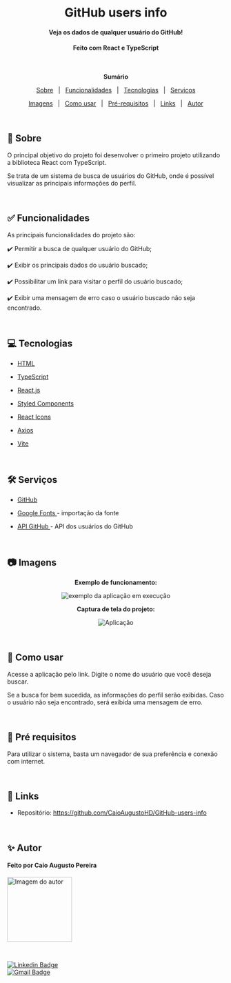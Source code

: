 <h1 align="center">GitHub users info</h1>
<h4 align="center">Veja os dados de qualquer usuário do GitHub!</h4>
<h4 align="center">Feito com React e TypeScript</h4>

 &#xa0;

**<p align="center">Sumário</p>**
<p align="center">
<a href="#dart-sobre">Sobre</a> &#xa0; | &#xa0;
<a href="#white_check_mark-funcionalidades">Funcionalidades</a> &#xa0; | &#xa0;
<a href="#computer-tecnologias">Tecnologias</a> &#xa0; | &#xa0;
<a href="#hammer_and_wrench-serviços">Serviços</a>
</p>
<p align="center">
<a href="#camera-imagens">Imagens</a> &#xa0; | &#xa0;
<a href="#orange_book-como-usar">Como usar</a> &#xa0; | &#xa0;
<a href="#scroll-pré-requisitos">Pré-requisitos</a> &#xa0; | &#xa0;
<a href="#link-links">Links</a> &#xa0; | &#xa0;
<a href="#sparkles-autor">Autor</a>
</p>

 &#xa0;
 
## :dart: Sobre
<p>O principal objetivo do projeto foi desenvolver o primeiro projeto utilizando a biblioteca React com TypeScript.</p>
<p>Se trata de um sistema de busca de usuários do GitHub, onde é possível visualizar as principais informações do perfil.</p>

&#xa0;

## :white_check_mark: Funcionalidades
As principais funcionalidades do projeto são:

✔️ Permitir a busca de qualquer usuário do GitHub;

✔️ Exibir os principais dados do usuário buscado;

✔️ Possibilitar um link para visitar o perfil do usuário buscado;

✔️ Exibir uma mensagem de erro caso o usuário buscado não seja encontrado.

&#xa0;

## :computer: Tecnologias
* [HTML](https://developer.mozilla.org/pt-BR/docs/Web/HTML)

* [TypeScript](https://www.typescriptlang.org/)

* [React.js](https://pt-br.reactjs.org/)

* [Styled Components](https://styled-components.com/)

* [React Icons](https://react-icons.github.io/react-icons/)

* [Axios](https://axios-http.com/)

* [Vite](https://vitejs.dev/)

&#xa0;

## :hammer_and_wrench: Serviços
* <a href="https://github.com/">GitHub</a>

* <a href="https://fonts.google.com/">Google Fonts </a>- importação da fonte

* <a href="https://api.github.com/users">API GitHub  </a>- API dos usuários do GitHub

&#xa0;

## :camera: Imagens
**<p align="center">Exemplo de funcionamento:</p>**
<div align="center">
  <img src="src/assets/exemploprojeto.gif" alt="exemplo da aplicação em execução">
</div>

**<p align="center">Captura de tela do projeto:</p>**
<div align="center">
  <img src="src/assets/imgprojeto.png" alt="Aplicação">
</div>

&#xa0;


## :orange_book: Como usar
<p>Acesse a aplicação pelo link. Digite o nome do usuário que você deseja buscar.</p>
<p>Se a busca for bem sucedida, as informações do perfil serão exibidas. Caso o usuário não seja encontrado, será exibida uma mensagem de erro.</p>

&#xa0;

## :scroll: Pré requisitos
Para utilizar o sistema, basta um navegador de sua preferência e conexão com internet.

&#xa0;

## :link: Links
* Repositório: https://github.com/CaioAugustoHD/GitHub-users-info

&#xa0;

## :sparkles: Autor

<h4>Feito por Caio Augusto Pereira</h4>

<a href="https://github.com/CaioAugustoHD">
<img src="https://github.com/CaioAugustoHD.png" width="150px" alt="Imagem do autor">
</a>

&#xa0;

[![Linkedin Badge](https://img.shields.io/badge/-Caio%20Augusto%20Pereira-blue?style=flat-square&logo=Linkedin&logoColor=white&link=https://www.linkedin.com/in/caio-augusto-cap/)](https://www.linkedin.com/in/caio-augusto-cap/)<br>
[![Gmail Badge](https://img.shields.io/badge/-caioaugustosbs@gmail.com-c14438?style=flat-square&logo=Gmail&logoColor=white&link=mailto:caioaugustosbs@gmail.com)](mailto:caioaugustosbs@gmail.com)